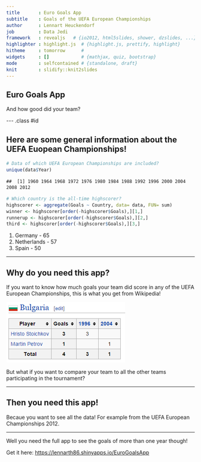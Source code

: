 ```yaml
---
title       : Euro Goals App
subtitle    : Goals of the UEFA European Championships
author      : Lennart Heuckendorf
job         : Data Jedi
framework   : revealjs   # {io2012, html5slides, shower, dzslides, ...}
highlighter : highlight.js  # {highlight.js, prettify, highlight}
hitheme     : tomorrow      # 
widgets     : []            # {mathjax, quiz, bootstrap}
mode        : selfcontained # {standalone, draft}
knit        : slidify::knit2slides
---
```


## Euro Goals App

And how good did your team?





--- .class #id 

## Here are some general information about the UEFA Euopean Championships!


```r
# Data of which UEFA European Championships are included?
unique(data$Year)
```

```
##  [1] 1960 1964 1968 1972 1976 1980 1984 1988 1992 1996 2000 2004 2008 2012
```





```r
# Which country is the all-time highscorer?
highscorer <- aggregate(Goals ~ Country, data= data, FUN= sum)
winner <- highscorer[order(-highscorer$Goals),][1,]
runnerup <- highscorer[order(-highscorer$Goals),][2,]
third <- highscorer[order(-highscorer$Goals),][3,]
```
1. Germany  - 65
2. Netherlands  - 57
3. Spain  - 50

---

## Why do you need this app?

If you want to know how much goals your team did score in any of the UEFA European Championships, this is what you get from Wikipedia!

![width](https://raw.githubusercontent.com/LennartH86/DataProductsProject/master/slides/wikipedia.PNG)

But what if you want to compare your team to all the other teams participating in the tournament?

--- 

## Then you need this app!

Becaue you want to see all the data! For example from the UEFA European Championships 2012.

<!-- GeoChart generated in R 3.2.1 by googleVis 0.5.9 package -->
<!-- Fri Jul 24 23:08:48 2015 -->


<!-- jsHeader -->
<script type="text/javascript">
 
// jsData 
function gvisDataGeoChartID210c69e72725 () {
var data = new google.visualization.DataTable();
var datajson =
[
 [
 "Czech Republic",
2 
],
[
 "France",
4 
],
[
 "Russia",
5 
],
[
 "Serbia",
6 
],
[
 "Denmark",
1 
],
[
 "Hungary",
4 
],
[
 "Russia",
4 
],
[
 "Spain",
4 
],
[
 "GB",
2 
],
[
 "Italy",
3 
],
[
 "Russia",
0 
],
[
 "Serbia",
2 
],
[
 "Belgium",
3 
],
[
 "Germany",
5 
],
[
 "Hungary",
1 
],
[
 "Russia",
1 
],
[
 "Czech Republic",
5 
],
[
 "Germany",
6 
],
[
 "Netherlands",
4 
],
[
 "Serbia",
4 
],
[
 "Belgium",
4 
],
[
 "Czech Republic",
5 
],
[
 "GB",
3 
],
[
 "Germany",
6 
],
[
 "Greece",
1 
],
[
 "Italy",
2 
],
[
 "Netherlands",
4 
],
[
 "Spain",
2 
],
[
 "Belgium",
4 
],
[
 "Denmark",
9 
],
[
 "France",
14 
],
[
 "Germany",
2 
],
[
 "Portugal",
4 
],
[
 "Romania",
2 
],
[
 "Serbia",
2 
],
[
 "Spain",
4 
],
[
 "Denmark",
2 
],
[
 "GB",
2 
],
[
 "Germany",
6 
],
[
 "Italy",
4 
],
[
 "Netherlands",
8 
],
[
 "Ireland",
2 
],
[
 "Russia",
7 
],
[
 "Spain",
3 
],
[
 "Denmark",
6 
],
[
 "GB",
1 
],
[
 "France",
2 
],
[
 "Germany",
7 
],
[
 "Netherlands",
6 
],
[
 "Russia",
7 
],
[
 "GB-SCT",
3 
],
[
 "Sweden",
6 
],
[
 "Bulgaria",
3 
],
[
 "Croatia",
5 
],
[
 "Czech Republic",
7 
],
[
 "Denmark",
4 
],
[
 "GB",
8 
],
[
 "France",
5 
],
[
 "Germany",
10 
],
[
 "Italy",
3 
],
[
 "Netherlands",
3 
],
[
 "Portugal",
5 
],
[
 "Romania",
1 
],
[
 "Russia",
1 
],
[
 "GB-SCT",
1 
],
[
 "Spain",
4 
],
[
 "Switzerland",
1 
],
[
 "Turkey",
0 
],
[
 "Belgium",
2 
],
[
 "Czech Republic",
3 
],
[
 "Denmark",
0 
],
[
 "GB",
5 
],
[
 "France",
13 
],
[
 "Germany",
1 
],
[
 "Italy",
9 
],
[
 "Netherlands",
13 
],
[
 "Norway",
1 
],
[
 "Portugal",
10 
],
[
 "Romania",
4 
],
[
 "Russia",
4 
],
[
 "Serbia",
8 
],
[
 "Slovenia",
4 
],
[
 "Spain",
7 
],
[
 "Sweden",
2 
],
[
 "Turkey",
3 
],
[
 "Bulgaria",
1 
],
[
 "Croatia",
4 
],
[
 "Czech Republic",
10 
],
[
 "Denmark",
4 
],
[
 "GB",
10 
],
[
 "France",
7 
],
[
 "Germany",
2 
],
[
 "Greece",
7 
],
[
 "Italy",
3 
],
[
 "Latvia",
1 
],
[
 "Netherlands",
7 
],
[
 "Portugal",
8 
],
[
 "Russia",
2 
],
[
 "Spain",
2 
],
[
 "Sweden",
8 
],
[
 "Switzerland",
1 
],
[
 "Austria",
1 
],
[
 "Croatia",
5 
],
[
 "Czech Republic",
4 
],
[
 "France",
1 
],
[
 "Germany",
10 
],
[
 "Greece",
1 
],
[
 "Italy",
3 
],
[
 "Netherlands",
10 
],
[
 "Poland",
1 
],
[
 "Portugal",
7 
],
[
 "Romania",
1 
],
[
 "Russia",
7 
],
[
 "Spain",
12 
],
[
 "Sweden",
3 
],
[
 "Switzerland",
3 
],
[
 "Turkey",
8 
],
[
 "Croatia",
4 
],
[
 "Czech Republic",
4 
],
[
 "Denmark",
4 
],
[
 "GB",
5 
],
[
 "France",
3 
],
[
 "Germany",
10 
],
[
 "Greece",
5 
],
[
 "Italy",
6 
],
[
 "Netherlands",
2 
],
[
 "Poland",
2 
],
[
 "Portugal",
6 
],
[
 "Ireland",
1 
],
[
 "Russia",
5 
],
[
 "Spain",
12 
],
[
 "Sweden",
5 
],
[
 "Ukraine",
2 
],
[
 "Min",
0 
],
[
 "Max",
14 
],
[
 "Min",
0 
],
[
 "Max",
14 
],
[
 "Min",
0 
],
[
 "Max",
14 
],
[
 "Min",
0 
],
[
 "Max",
14 
],
[
 "Min",
0 
],
[
 "Max",
14 
],
[
 "Min",
0 
],
[
 "Max",
14 
],
[
 "Min",
0 
],
[
 "Max",
14 
],
[
 "Min",
0 
],
[
 "Max",
14 
],
[
 "Min",
0 
],
[
 "Max",
14 
],
[
 "Min",
0 
],
[
 "Max",
14 
],
[
 "Min",
0 
],
[
 "Max",
14 
],
[
 "Min",
0 
],
[
 "Max",
14 
],
[
 "Min",
0 
],
[
 "Max",
14 
],
[
 "Min",
0 
],
[
 "Max",
14 
] 
];
data.addColumn('string','Country');
data.addColumn('number','Goals');
data.addRows(datajson);
return(data);
}
 
// jsDrawChart
function drawChartGeoChartID210c69e72725() {
var data = gvisDataGeoChartID210c69e72725();
var options = {};
options["width"] =    500;
options["height"] =    400;
options["region"] = "150";
options["displayMode"] = "regions";
options["resolution"] = "countries";
options["colorAxis"] = {colors:['#FFFFFF', '#0000FF']};
options["magnifyingGlass"] = {enable: true, zoomFactor: 40};
options["datalessRegionColor"] = "white";

    var chart = new google.visualization.GeoChart(
    document.getElementById('GeoChartID210c69e72725')
    );
    chart.draw(data,options);
    

}
  
 
// jsDisplayChart
(function() {
var pkgs = window.__gvisPackages = window.__gvisPackages || [];
var callbacks = window.__gvisCallbacks = window.__gvisCallbacks || [];
var chartid = "geochart";
  
// Manually see if chartid is in pkgs (not all browsers support Array.indexOf)
var i, newPackage = true;
for (i = 0; newPackage && i < pkgs.length; i++) {
if (pkgs[i] === chartid)
newPackage = false;
}
if (newPackage)
  pkgs.push(chartid);
  
// Add the drawChart function to the global list of callbacks
callbacks.push(drawChartGeoChartID210c69e72725);
})();
function displayChartGeoChartID210c69e72725() {
  var pkgs = window.__gvisPackages = window.__gvisPackages || [];
  var callbacks = window.__gvisCallbacks = window.__gvisCallbacks || [];
  window.clearTimeout(window.__gvisLoad);
  // The timeout is set to 100 because otherwise the container div we are
  // targeting might not be part of the document yet
  window.__gvisLoad = setTimeout(function() {
  var pkgCount = pkgs.length;
  google.load("visualization", "1", { packages:pkgs, callback: function() {
  if (pkgCount != pkgs.length) {
  // Race condition where another setTimeout call snuck in after us; if
  // that call added a package, we must not shift its callback
  return;
}
while (callbacks.length > 0)
callbacks.shift()();
} });
}, 100);
}
 
// jsFooter
</script>
 
<!-- jsChart -->  
<script type="text/javascript" src="https://www.google.com/jsapi?callback=displayChartGeoChartID210c69e72725"></script>
 
<!-- divChart -->
  
<div id="GeoChartID210c69e72725" 
  style="width: 500; height: 400;">
</div>

---

Well you need the full app to see the goals of more than one year though!

Get it here: https://lennarth86.shinyapps.io/EuroGoalsApp



